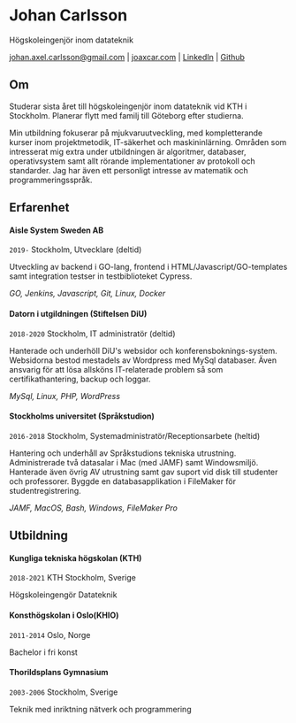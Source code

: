 # Johan Carlsson
Högskoleingenjör inom datateknik

<div id="webaddress">
<a href="johan.axel.carlsson@gmail.com">johan.axel.carlsson@gmail.com</a>
| <a href="https://joaxcar.com">joaxcar.com</a>
| <a href="https://se.linkedin.com/in/johan-axel-carlsson">LinkedIn</a>
| <a href="https://github.com/joaxcar">Github</a>
</div>


## Om

Studerar sista året till högskoleingenjör inom datateknik vid KTH i Stockholm. Planerar flytt med familj till Göteborg efter studierna.

Min utbildning fokuserar på mjukvaruutveckling, med kompletterande kurser inom projektmetodik, IT-säkerhet och maskininlärning. Områden som intresserat mig extra under utbildningen är algoritmer, databaser, operativsystem samt allt rörande implementationer av protokoll och standarder. Jag har även ett personligt intresse av matematik och programmeringsspråk.

## Erfarenhet

#### Aisle System Sweden AB

`2019-` Stockholm,
Utvecklare (deltid)
	
Utveckling av backend i GO-lang, frontend i HTML/Javascript/GO-templates samt integration testser in testbiblioteket Cypress.

_GO, Jenkins, Javascript, Git, Linux, Docker_

#### Datorn i utgildningen (Stiftelsen DiU)

`2018-2020` Stockholm,
IT administratör (deltid)

Hanterade och underhöll DiU's websidor och konferensboknings-system. Websidorna bestod mestadels av Wordpress med MySql databaser. Även ansvarig för att lösa allsköns IT-relaterade problem så som certifikathantering, backup och loggar.

_MySql, Linux, PHP, WordPress_

#### Stockholms universitet (Språkstudion)

`2016-2018` Stockholm,
Systemadministratör/Receptionsarbete (heltid)

Hantering och underhåll av Språkstudions tekniska utrustning. Administrerade två datasalar i Mac (med JAMF) samt Windowsmiljö. Hanterade även övrig AV utrustning samt gav suport vid disk till studenter och professorer. Byggde en databasapplikation i FileMaker för studentregistrering.

_JAMF, MacOS, Bash, Windows, FileMaker Pro_


## Utbildning

#### Kungliga tekniska högskolan (KTH)
`2018-2021`
KTH Stockholm, Sverige

Högskoleingengör Datateknik

#### Konsthögskolan i Oslo(KHIO)
`2011-2014`
Oslo, Norge

Bachelor i fri konst


#### Thorildsplans Gymnasium
`2003-2006`
Stockholm, Sverige

Teknik med inriktning nätverk och programmering

